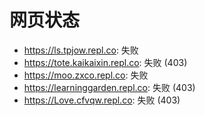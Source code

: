 # 网页状态
- https://ls.tpjow.repl.co: 失败
- https://tote.kaikaixin.repl.co: 失败 (403)
- https://moo.zxco.repl.co: 失败
- https://learninggarden.repl.co: 失败 (403)
- https://Love.cfvqw.repl.co: 失败 (403)

